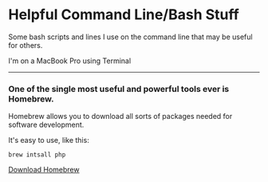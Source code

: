 # Helpful Command Line/Bash Stuff
Some bash scripts and lines I use on the command line that may be useful for others.

I'm on a MacBook Pro using Terminal

---

### One of the single most useful and powerful tools ever is Homebrew. 
Homebrew allows you to download all sorts of packages needed for software development.

It's easy to use, like this:
    
    brew intsall php
    
<a href= "https://brew.sh" >Download Homebrew</a>
